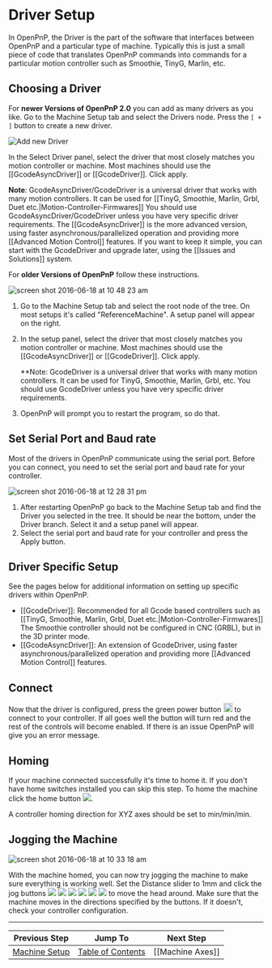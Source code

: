# Driver Setup

In OpenPnP, the Driver is the part of the software that interfaces between OpenPnP and a particular type of machine. Typically this is just a small piece of code that translates OpenPnP commands into commands for a particular motion controller such as Smoothie, TinyG, Marlin, etc.

## Choosing a Driver
For **newer Versions of OpenPnP 2.0** you can add as many drivers as you like. Go to the Machine Setup tab and select the Drivers node. Press the `[ + ]` button to create a new driver.

![Add new Driver](https://user-images.githubusercontent.com/9963310/96038934-2f6d1e00-0e68-11eb-8736-12018f01a8fd.png)

In the Select Driver panel, select the driver that most closely matches you motion controller or machine. Most machines should use the [[GcodeAsyncDriver]] or [[GcodeDriver]]. Click apply.
    
**Note**: GcodeAsyncDriver/GcodeDriver is a universal driver that works with many motion controllers. It can be used for [[TinyG, Smoothie, Marlin, Grbl, Duet etc.|Motion-Controller-Firmwares]] You should use GcodeAsyncDriver/GcodeDriver unless you have very specific driver requirements. The [[GcodeAsyncDriver]] is the more advanced version, using faster asynchronous/parallelized operation and providing more [[Advanced Motion Control]] features. If you want to keep it simple, you can start with the GcodeDriver and upgrade later, using the [[Issues and Solutions]] system.

For **older Versions of OpenPnP** follow these instructions.

![screen shot 2016-06-18 at 10 48 23 am](https://cloud.githubusercontent.com/assets/1182323/16172727/d84709b8-3542-11e6-89a3-6890e2f0492e.png)

1. Go to the Machine Setup tab and select the root node of the tree. On most setups it's called "ReferenceMachine". A setup panel will appear on the right.
2. In the setup panel, select the driver that most closely matches you motion controller or machine. Most machines should use the [[GcodeAsyncDriver]] or [[GcodeDriver]]. Click apply.
    
    **Note: GcodeDriver is a universal driver that works with many motion controllers. It can be used for TinyG, Smoothie, Marlin, Grbl, etc. You should use GcodeDriver unless you have very specific driver requirements. 
3. OpenPnP will prompt you to restart the program, so do that.

## Set Serial Port and Baud rate

Most of the drivers in OpenPnP communicate using the serial port. Before you can connect, you need to set the serial port and baud rate for your controller.

![screen shot 2016-06-18 at 12 28 31 pm](https://user-images.githubusercontent.com/8209285/28393523-d37163d2-6cac-11e7-951b-6a186cd62fa3.png)

1. After restarting OpenPnP go back to the Machine Setup tab and find the Driver you selected in the tree. It should be near the bottom, under the Driver branch. Select it and a setup panel will appear.
2. Select the serial port and baud rate for your controller and press the Apply button.

## Driver Specific Setup

See the pages below for additional information on setting up specific drivers within OpenPnP.

* [[GcodeDriver]]: Recommended for all Gcode based controllers such as [[TinyG, Smoothie, Marlin, Grbl, Duet etc.|Motion-Controller-Firmwares]]
The Smoothie controller should not be configured in CNC (GRBL), but in the 3D printer mode. 
* [[GcodeAsyncDriver]]: An extension of GcodeDriver, using faster asynchronous/parallelized operation and providing more [[Advanced Motion Control]] features. 


## Connect

Now that the driver is configured, press the green power button <img src="https://rawgit.com/openpnp/openpnp/develop/src/main/resources/icons/power_button_on.svg" height="18"> to connect to your controller. If all goes well the button will turn red and the rest of the controls will become enabled. If there is an issue OpenPnP will give you an error message.

## Homing

If your machine connected successfully it's time to home it. If you don't have home switches installed you can skip this step. To home the machine click the home button ![](https://rawgit.com/openpnp/openpnp/develop/src/main/resources/icons/home.svg).

A controller homing direction for XYZ axes should be set to min/min/min.

## Jogging the Machine
![screen shot 2016-06-18 at 10 33 18 am](https://cloud.githubusercontent.com/assets/1182323/16172512/1cf472b0-3540-11e6-987a-fff822524944.png)

With the machine homed, you can now try jogging the machine to make sure everything is working well. Set the Distance slider to 1mm and click the jog buttons ![](https://rawgit.com/openpnp/openpnp/develop/src/main/resources/icons/arrow-left.svg) ![](https://rawgit.com/openpnp/openpnp/develop/src/main/resources/icons/arrow-down.svg) ![](https://rawgit.com/openpnp/openpnp/develop/src/main/resources/icons/arrow-right.svg) ![](https://rawgit.com/openpnp/openpnp/develop/src/main/resources/icons/arrow-up.svg) ![](https://rawgit.com/openpnp/openpnp/develop/src/main/resources/icons/rotate-clockwise.svg) ![](https://rawgit.com/openpnp/openpnp/develop/src/main/resources/icons/rotate-counterclockwise.svg) to move the head around. Make sure that the machine moves in the directions specified by the buttons. If it doesn't, check your controller configuration.

***

| Previous Step                 | Jump To                 | Next Step                                   |
| ----------------------------- | ----------------------- | ------------------------------------------- |
| [Machine Setup](https://github.com/openpnp/openpnp/wiki/Setup-and-Calibration%3A-Machine-Setup) | [Table of Contents](https://github.com/openpnp/openpnp/wiki/Setup-and-Calibration) | [[Machine Axes]] |